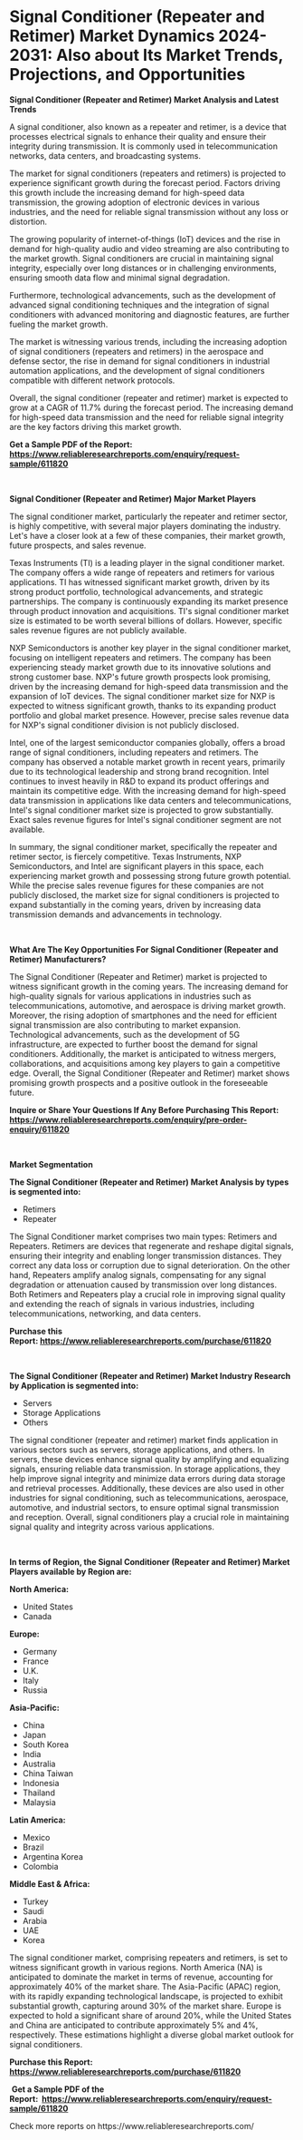 <p><h1>Signal Conditioner (Repeater and Retimer) Market Dynamics 2024-2031: Also about Its Market Trends, Projections, and Opportunities</h1></p><p><strong>Signal Conditioner (Repeater and Retimer) Market Analysis and Latest Trends</strong></p>
<p><p>A signal conditioner, also known as a repeater and retimer, is a device that processes electrical signals to enhance their quality and ensure their integrity during transmission. It is commonly used in telecommunication networks, data centers, and broadcasting systems.</p><p>The market for signal conditioners (repeaters and retimers) is projected to experience significant growth during the forecast period. Factors driving this growth include the increasing demand for high-speed data transmission, the growing adoption of electronic devices in various industries, and the need for reliable signal transmission without any loss or distortion.</p><p>The growing popularity of internet-of-things (IoT) devices and the rise in demand for high-quality audio and video streaming are also contributing to the market growth. Signal conditioners are crucial in maintaining signal integrity, especially over long distances or in challenging environments, ensuring smooth data flow and minimal signal degradation.</p><p>Furthermore, technological advancements, such as the development of advanced signal conditioning techniques and the integration of signal conditioners with advanced monitoring and diagnostic features, are further fueling the market growth.</p><p>The market is witnessing various trends, including the increasing adoption of signal conditioners (repeaters and retimers) in the aerospace and defense sector, the rise in demand for signal conditioners in industrial automation applications, and the development of signal conditioners compatible with different network protocols.</p><p>Overall, the signal conditioner (repeater and retimer) market is expected to grow at a CAGR of 11.7% during the forecast period. The increasing demand for high-speed data transmission and the need for reliable signal integrity are the key factors driving this market growth.</p></p>
<p><strong>Get a Sample PDF of the Report:&nbsp; <a href="https://www.reliableresearchreports.com/enquiry/request-sample/611820">https://www.reliableresearchreports.com/enquiry/request-sample/611820</a></strong></p>
<p>&nbsp;</p>
<p><strong>Signal Conditioner (Repeater and Retimer) Major Market Players</strong></p>
<p><p>The signal conditioner market, particularly the repeater and retimer sector, is highly competitive, with several major players dominating the industry. Let's have a closer look at a few of these companies, their market growth, future prospects, and sales revenue.</p><p>Texas Instruments (TI) is a leading player in the signal conditioner market. The company offers a wide range of repeaters and retimers for various applications. TI has witnessed significant market growth, driven by its strong product portfolio, technological advancements, and strategic partnerships. The company is continuously expanding its market presence through product innovation and acquisitions. TI's signal conditioner market size is estimated to be worth several billions of dollars. However, specific sales revenue figures are not publicly available.</p><p>NXP Semiconductors is another key player in the signal conditioner market, focusing on intelligent repeaters and retimers. The company has been experiencing steady market growth due to its innovative solutions and strong customer base. NXP's future growth prospects look promising, driven by the increasing demand for high-speed data transmission and the expansion of IoT devices. The signal conditioner market size for NXP is expected to witness significant growth, thanks to its expanding product portfolio and global market presence. However, precise sales revenue data for NXP's signal conditioner division is not publicly disclosed.</p><p>Intel, one of the largest semiconductor companies globally, offers a broad range of signal conditioners, including repeaters and retimers. The company has observed a notable market growth in recent years, primarily due to its technological leadership and strong brand recognition. Intel continues to invest heavily in R&D to expand its product offerings and maintain its competitive edge. With the increasing demand for high-speed data transmission in applications like data centers and telecommunications, Intel's signal conditioner market size is projected to grow substantially. Exact sales revenue figures for Intel's signal conditioner segment are not available.</p><p>In summary, the signal conditioner market, specifically the repeater and retimer sector, is fiercely competitive. Texas Instruments, NXP Semiconductors, and Intel are significant players in this space, each experiencing market growth and possessing strong future growth potential. While the precise sales revenue figures for these companies are not publicly disclosed, the market size for signal conditioners is projected to expand substantially in the coming years, driven by increasing data transmission demands and advancements in technology.</p></p>
<p>&nbsp;</p>
<p><strong>What Are The Key Opportunities For Signal Conditioner (Repeater and Retimer) Manufacturers?</strong></p>
<p><p>The Signal Conditioner (Repeater and Retimer) market is projected to witness significant growth in the coming years. The increasing demand for high-quality signals for various applications in industries such as telecommunications, automotive, and aerospace is driving market growth. Moreover, the rising adoption of smartphones and the need for efficient signal transmission are also contributing to market expansion. Technological advancements, such as the development of 5G infrastructure, are expected to further boost the demand for signal conditioners. Additionally, the market is anticipated to witness mergers, collaborations, and acquisitions among key players to gain a competitive edge. Overall, the Signal Conditioner (Repeater and Retimer) market shows promising growth prospects and a positive outlook in the foreseeable future.</p></p>
<p><strong>Inquire or Share Your Questions If Any Before Purchasing This Report: <a href="https://www.reliableresearchreports.com/enquiry/pre-order-enquiry/611820">https://www.reliableresearchreports.com/enquiry/pre-order-enquiry/611820</a></strong></p>
<p>&nbsp;</p>
<p><strong>Market Segmentation</strong></p>
<p><strong>The Signal Conditioner (Repeater and Retimer) Market Analysis by types is segmented into:</strong></p>
<p><ul><li>Retimers</li><li>Repeater</li></ul></p>
<p><p>The Signal Conditioner market comprises two main types: Retimers and Repeaters. Retimers are devices that regenerate and reshape digital signals, ensuring their integrity and enabling longer transmission distances. They correct any data loss or corruption due to signal deterioration. On the other hand, Repeaters amplify analog signals, compensating for any signal degradation or attenuation caused by transmission over long distances. Both Retimers and Repeaters play a crucial role in improving signal quality and extending the reach of signals in various industries, including telecommunications, networking, and data centers.</p></p>
<p><strong>Purchase this Report:&nbsp;<a href="https://www.reliableresearchreports.com/purchase/611820">https://www.reliableresearchreports.com/purchase/611820</a></strong></p>
<p>&nbsp;</p>
<p><strong>The Signal Conditioner (Repeater and Retimer) Market Industry Research by Application is segmented into:</strong></p>
<p><ul><li>Servers</li><li>Storage Applications</li><li>Others</li></ul></p>
<p><p>The signal conditioner (repeater and retimer) market finds application in various sectors such as servers, storage applications, and others. In servers, these devices enhance signal quality by amplifying and equalizing signals, ensuring reliable data transmission. In storage applications, they help improve signal integrity and minimize data errors during data storage and retrieval processes. Additionally, these devices are also used in other industries for signal conditioning, such as telecommunications, aerospace, automotive, and industrial sectors, to ensure optimal signal transmission and reception. Overall, signal conditioners play a crucial role in maintaining signal quality and integrity across various applications.</p></p>
<p>&nbsp;</p>
<p><strong>In terms of Region, the Signal Conditioner (Repeater and Retimer) Market Players available by Region are:</strong></p>
<p>
    <p> <strong> North America: </strong>
        <ul>
            <li>United States</li>
            <li>Canada</li>
        </ul>
        </p> 
    <p> <strong> Europe: </strong>
        <ul>
            <li>Germany</li>
            <li>France</li>
            <li>U.K.</li>
            <li>Italy</li>
            <li>Russia</li>
        </ul>
        </p> 
    <p> <strong> Asia-Pacific: </strong>
        <ul>
            <li>China</li>
            <li>Japan</li>
            <li>South Korea</li>
            <li>India</li>
            <li>Australia</li>
            <li>China Taiwan</li>
            <li>Indonesia</li>
            <li>Thailand</li>
            <li>Malaysia</li>
        </ul>
        </p> 
    <p> <strong> Latin America: </strong>
        <ul>
            <li>Mexico</li>
            <li>Brazil</li>
            <li>Argentina Korea</li>
            <li>Colombia</li>
        </ul>
        </p> 
    <p> <strong> Middle East & Africa: </strong>
        <ul>
            <li>Turkey</li>
            <li>Saudi</li>
            <li>Arabia</li>
            <li>UAE</li>
            <li>Korea</li>
        </ul>
    </p>
    </p>
<p><p>The signal conditioner market, comprising repeaters and retimers, is set to witness significant growth in various regions. North America (NA) is anticipated to dominate the market in terms of revenue, accounting for approximately 40% of the market share. The Asia-Pacific (APAC) region, with its rapidly expanding technological landscape, is projected to exhibit substantial growth, capturing around 30% of the market share. Europe is expected to hold a significant share of around 20%, while the United States and China are anticipated to contribute approximately 5% and 4%, respectively. These estimations highlight a diverse global market outlook for signal conditioners.</p></p>
<p><strong>Purchase this Report: <a href="https://www.reliableresearchreports.com/purchase/611820">https://www.reliableresearchreports.com/purchase/611820</a></strong></p>
<p>&nbsp;<strong>Get a Sample PDF of the Report:&nbsp;&nbsp;<a href="https://www.reliableresearchreports.com/enquiry/request-sample/611820">https://www.reliableresearchreports.com/enquiry/request-sample/611820</a></strong></p>
<p><strong></strong></p>
<p>Check more reports on https://www.reliableresearchreports.com/</p>